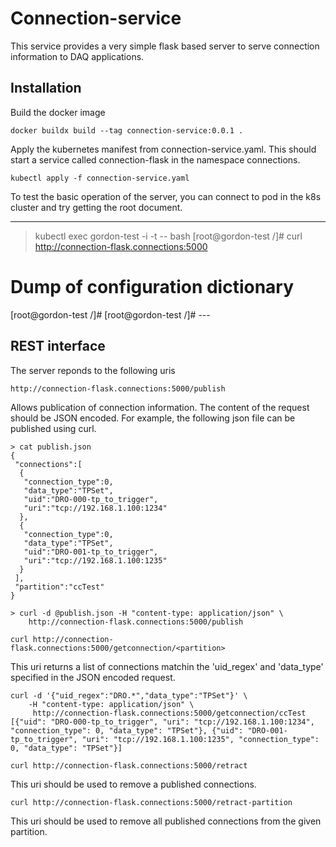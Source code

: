 # Connection-service

 This service provides a very simple flask based
server to serve connection information to DAQ applications.

## Installation

 Build the docker image
```
docker buildx build --tag connection-service:0.0.1 .
```

 Apply the kubernetes manifest from connection-service.yaml. This
 should start a service called connection-flask in the namespace
 connections.

```
kubectl apply -f connection-service.yaml
```

To test the basic operation of the server, you can connect to  pod in the k8s cluster and try getting the root document.

---
> kubectl exec gordon-test -i -t -- bash
[root@gordon-test /]# curl http://connection-flask.connections:5000
<h1>Dump of configuration dictionary</h1>[root@gordon-test /]# 
[root@gordon-test /]#
---

## REST interface

  The server reponds to the following uris

```
http://connection-flask.connections:5000/publish
```

 Allows publication of connection information. The content of the
 request should be JSON encoded. For example, the following json file
 can be published using curl.

```
> cat publish.json
{
 "connections":[
  {
   "connection_type":0,
   "data_type":"TPSet",
   "uid":"DRO-000-tp_to_trigger",
   "uri":"tcp://192.168.1.100:1234"
  },
  {
   "connection_type":0,
   "data_type":"TPSet",
   "uid":"DRO-001-tp_to_trigger",
   "uri":"tcp://192.168.1.100:1235"
  }
 ],
 "partition":"ccTest"
}

> curl -d @publish.json -H "content-type: application/json" \
    http://connection-flask.connections:5000/publish
```

```
curl http://connection-flask.connections:5000/getconnection/<partition> 
```

This uri returns a list of connections matchin the 'uid_regex' and
'data_type' specified in the JSON encoded request.

```
curl -d '{"uid_regex":"DRO.*","data_type":"TPSet"}' \
    -H "content-type: application/json" \
     http://connection-flask.connections:5000/getconnection/ccTest
[{"uid": "DRO-000-tp_to_trigger", "uri": "tcp://192.168.1.100:1234", "connection_type": 0, "data_type": "TPSet"}, {"uid": "DRO-001-tp_to_trigger", "uri": "tcp://192.168.1.100:1235", "connection_type": 0, "data_type": "TPSet"}]
```


```
curl http://connection-flask.connections:5000/retract
```

This uri should be used to remove a published connections.

```
curl http://connection-flask.connections:5000/retract-partition
```

This uri should be used to remove all published connections from the
given partition.

